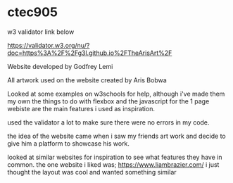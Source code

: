# ctec905

w3 validator link below

https://validator.w3.org/nu/?doc=https%3A%2F%2Fg3l.github.io%2FTheArisArt%2F

Website developed by Godfrey Lemi

All artwork used on the website created by Aris Bobwa

Looked at some examples on w3schools for help, although i've made them my own
 the things to do with flexbox and the javascript for the 1 page webiste are the main features i used as inspiration.

 used the validator a lot to make sure there were no errors in my code.

 the idea of the website came when i saw my friends art work and decide to give him a platform to showcase his work.

 looked at similar websites for inspiration to see what features they have in common. the one website i liked was; https://www.liambrazier.com/   i just thought the layout was cool and wanted something similar